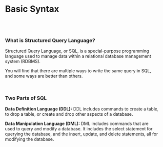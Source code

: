 # Basic Syntax

<br>
<br>

### What is Structured Query Language?

Structured Query Language, or SQL, is a special-purpose programming language used to manage data within a relational database management system (RDBMS).

You will find that there are multiple ways to write the same query in SQL, and some ways are better than others.

<br>

### Two Parts of SQL

**Data Definition Language (DDL):** DDL includes commands to create a table, to drop a table, or create and drop other aspects of a database.

**Data Manipulation Language (DML):** DML includes commands that are used to query and modify a database. It includes the select statement for querying the database, and the insert, update, and delete statements, all for modifying the database.
